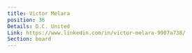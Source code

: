 ```yaml
---
title: Victor Melara
position: 36
Details: D.C. United
Link: https://www.linkedin.com/in/victor-melara-9907a738/
Section: board
---
```


